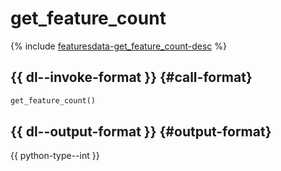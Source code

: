 # get_feature_count

{% include [featuresdata-get_feature_count-desc](../_includes/work_src/reusage-python/get_feature_count-desc.md) %}


## {{ dl--invoke-format }} {#call-format}

```python
get_feature_count()
```

## {{ dl--output-format }} {#output-format}

{{ python-type--int }}

